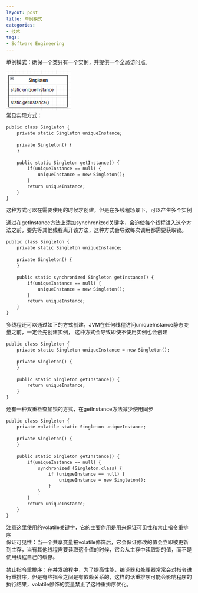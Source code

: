 ```yaml
---  
layout: post  
title: 单例模式  
categories:  
- 技术  
tags:  
- Software Engineering
---
```


单例模式：确保一个类只有一个实例，并提供一个全局访问点。

![singleton](/media/pic/singleton.png 'singleton')  
常见实现方式：  
	
	public class Singleton {
    	private static Singleton uniqueInstance;

    	private Singleton() {
    	}

    	public static Singleton getInstance() {
    	    if(uniqueInstance == null) {
            	uniqueInstance = new Singleton();
        	}
        	return uniqueInstance;
    	}
	}

这种方式可以在需要使用的时候才创建，但是在多线程场景下，可以产生多个实例

通过在getInstance方法上添加synchronized关键字，会迫使每个线程进入这个方法之前，要先等其他线程离开该方法，这种方式会导致每次调用都需要获取锁。

	public class Singleton {
    	private static Singleton uniqueInstance;

    	private Singleton() {
    	}

    	public static synchronized Singleton getInstance() {
        	if(uniqueInstance == null) {
            	uniqueInstance = new Singleton();
        	}
        	return uniqueInstance;
    	}
	}

多线程还可以通过如下的方式创建，JVM在任何线程访问uniqueInstance静态变量之前，一定会先创建实例， 这种方式会导致即使不使用实例也会创建

	public class Singleton {
    	private static Singleton uniqueInstance = new Singleton();

    	private Singleton() {
    	}

    	public static Singleton getInstance() {
        	return uniqueInstance;
    	}
	}

还有一种双重检查加锁的方式，在getInstance方法减少使用同步

	public class Singleton {
    	private volatile static Singleton uniqueInstance;

    	private Singleton() {
    	}

    	public static Singleton getInstance() {
    	    if(uniqueInstance == null) {
    	        synchronized (Singleton.class) {
    	            if (uniqueInstance == null) {
    	                uniqueInstance = new Singleton();
    	            }
    	        }
    	    }
    	    return uniqueInstance;
    	}
	}

注意这里使用的volatile关键字，它的主要作用是用来保证可见性和禁止指令重排序  
保证可见性：当一个共享变量被volatile修饰后，它会保证修改的值会立即被更新到主存，当有其他线程需要读取这个值的时候，它会从主存中读取新的值，而不是使用线程自己的缓存。

禁止指令重排序：在并发编程中，为了提高性能，编译器和处理器常常会对指令进行重排序，但是有些指令之间是有依赖关系的，这样的话重排序可能会影响程序的执行结果，volatile修饰的变量禁止了这种重排序优化。